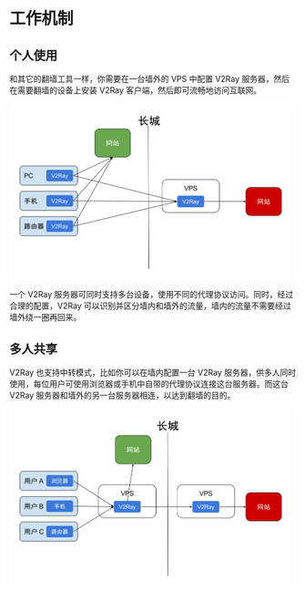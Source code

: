 # 工作机制

## 个人使用
和其它的翻墙工具一样，你需要在一台墙外的 VPS 中配置 V2Ray 服务器，然后在需要翻墙的设备上安装 V2Ray 客户端，然后即可流畅地访问互联网。

![](../resources/direct.svg)

一个 V2Ray 服务器可同时支持多台设备，使用不同的代理协议访问。同时，经过合理的配置，V2Ray 可以识别并区分墙内和墙外的流量，墙内的流量不需要经过墙外绕一圈再回来。

## 多人共享
V2Ray 也支持中转模式，比如你可以在墙内配置一台 V2Ray 服务器，供多人同时使用，每位用户可使用浏览器或手机中自带的代理协议连接这台服务器。而这台 V2Ray 服务器和墙外的另一台服务器相连，以达到翻墙的目的。

![](../resources/relay.svg)
